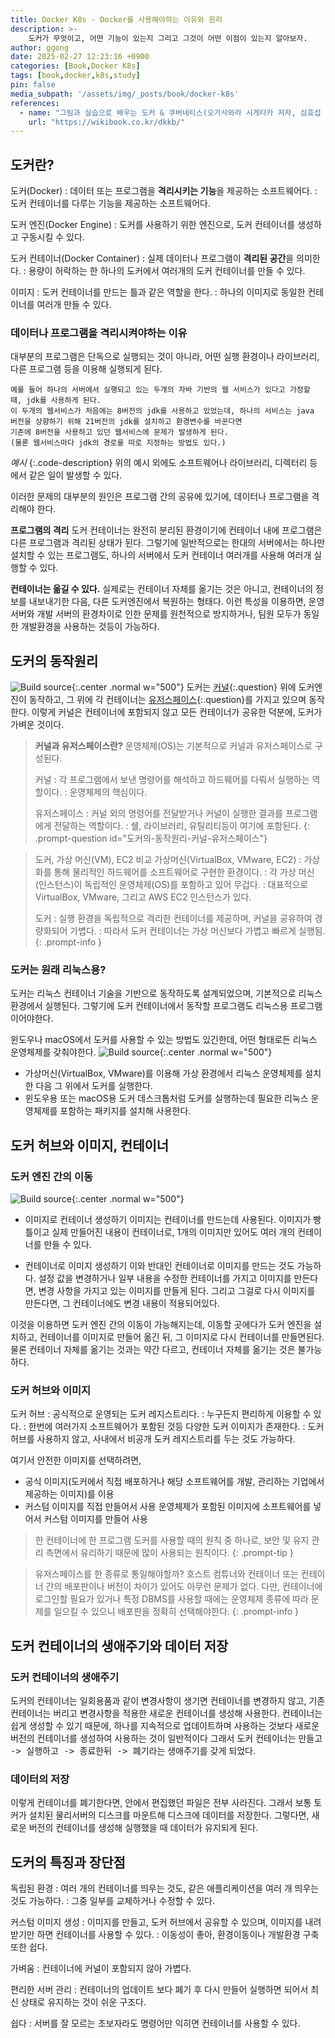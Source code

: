 ```yaml
---
title: Docker K8s - Docker를 사용해야하는 이유와 원리
description: >-
    도커가 무엇이고, 어떤 기능이 있는지 그리고 그것이 어떤 이점이 있는지 알아보자.
author: ggong
date: 2025-02-27 12:23:16 +0900
categories: [Book,Docker K8s]
tags: [book,docker,k8s,study]
pin: false
media_subpath: '/assets/img/_posts/book/docker-k8s'
references:
  - name: "그림과 실습으로 배우는 도커 & 쿠버네티스(오가사와라 시게타카 저자, 심효섭 번역)"
    url: "https://wikibook.co.kr/dkkb/"
---
```



## 도커란?

도커(Docker)
: 데이터 또는 프로그램을 **격리시키는 기능**을 제공하는 소프트웨어다.
: 도커 컨테이너를 다루는 기능을 제공하는 소프트웨어다.

도커 엔진(Docker Engine)
: 도커를 사용하기 위한 엔진으로, 도커 컨테이너를 생성하고 구동시킬 수 있다.

도커 컨테이너(Docker Container)
: 실제 데이터나 프로그램이 **격리된 공간**을 의미한다.
: 용량이 허락하는 한 하나의 도커에서 여러개의 도커 컨테이너를 만들 수 있다.

이미지
: 도커 컨테이너를 만드는 틀과 같은 역할을 한다.
: 하나의 이미지로 동일한 컨테이너를 여러개 만들 수 있다.

### 데이터나 프로그램을 격리시켜야하는 이유

대부분의 프로그램은 단독으로 실행되는 것이 아니라, 어떤 실행 환경이나 라이브러리, 다른 프로그램 등을 이용해 실행되게 된다.

```noline
예를 들어 하나의 서버에서 실행되고 있는 두개의 자바 기반의 웹 서비스가 있다고 가정할 때, jdk를 사용하게 된다.
이 두개의 웹서비스가 처음에는 8버전의 jdk를 사용하고 있었는데, 하나의 서비스는 java 버전을 상향하기 위해 21버전의 jdk를 설치하고 환경변수를 바꾼다면
기존에 8버전을 사용하고 있던 웹서비스에 문제가 발생하게 된다.
(물론 웹서비스마다 jdk의 경로를 따로 지정하는 방법도 있다.)
```
_예시_
{:.code-description}
위의 예시 외에도 소프트웨어나 라이브러리, 디렉터리 등에서 같은 일이 발생할 수 있다.

이러한 문제의 대부분의 원인은 프로그램 간의 공유에 있기에, 데이터나 프로그램을 격리해야 한다.

**프로그램의 격리**
도커 컨테이너는 완전히 분리된 환경이기에 컨테이너 내에 프로그램은 다른 프로그램과 격리된 상태가 된다.
그렇기에 일반적으로는 한대의 서버에서는 하나만 설치할 수 있는 프로그램도, 하나의 서버에서 도커 컨테이너 여러개를 사용해 여러개 실행할 수 있다.

**컨테이너는 옮길 수 있다.** 
실제로는 컨테이너 자체를 옮기는 것은 아니고, 컨테이너의 정보를 내보내기한 다음, 다른 도커엔진에서 복원하는 형태다.
이런 특성을 이용하면, 운영 서버와 개발 서버의 환경차이로 인한 문제를 원천적으로 방지하거나, 팀원 모두가 동일한 개발환경을 사용하는 것등이 가능하다.

## 도커의 동작원리

![Build source](1-1.png){:.center .normal w="500"}
도커는 [커널](#도커의-동작원리-커널-유저스페이스){:.question} 위에 도커엔진이 동작하고, 그 위에 각 컨테이너는 [유저스페이스](#도커의-동작원리-커널-유저스페이스){:.question}를 가지고 있으며 동작한다.
이렇게 커널은 컨테이너에 포함되지 않고 모든 컨테이너가 공유한 덕분에, 도커가 가벼운 것이다.

> **커널과 유저스페이스란?**
> 운영체제(OS)는 기본적으로 커널과 유저스페이스로 구성된다.
> 
> 커널
> : 각 프로그램에서 보낸 명령어를 해석하고 하드웨어를 다뤄서 실행하는 역할이다.
> : 운영체제의 핵심이다.
> 
> 유저스페이스
> : 커널 외의 명령어를 전달받거나 커널이 실행한 결과를 프로그램에게 전달하는 역할이다.
> : 쉘, 라이브러리, 유틸리티등이 여기에 포함된다.
{: .prompt-question id="도커의-동작원리-커널-유저스페이스"}

> 도커, 가상 머신(VM), EC2 비교
> 가상머신(VirtualBox, VMware, EC2)
> : 가상화를 통해 물리적인 하드웨어를 소프트웨어로 구현한 환경이다.
> : 각 가상 머신(인스턴스)이 독립적인 운영체제(OS)를 포함하고 있어 무겁다.
> : 대표적으로 VirtualBox, VMware, 그리고 AWS EC2 인스턴스가 있다.
> 
> 도커
> : 실행 환경을 독립적으로 격리한 컨테이너를 제공하며, 커널을 공유하여 경량화되어 가볍다.
> : 따라서 도커 컨테이너는 가상 머신보다 가볍고 빠르게 실행됨.
{: .prompt-info }

### 도커는 원래 리눅스용?

도커는 리눅스 컨테이너 기술을 기반으로 동작하도록 설계되었으며, 기본적으로 리눅스 환경에서 실행된다.
그렇기에 도커 컨테이너에서 동작할 프로그램도 리눅스용 프로그램이어야한다.


윈도우나 macOS에서 도커를 사용할 수 있는 방법도 있긴한데, 어떤 형태로든 리눅스 운영체제를 갖춰야한다.
![Build source](1-2.png){:.center .normal w="500"}
- 가상머신(VirtualBox, VMware)를 이용해 가상 환경에서 리눅스 운영체제를 설치한 다음 그 위에서 도커를 실행한다.
- 윈도우용 또는 macOS용 도커 데스크톱처럼 도커를 실행하는데 필요한 리눅스 운영체제를 포함하는 패키지를 설치해 사용한다.

## 도커 허브와 이미지, 컨테이너


### 도커 엔진 간의 이동

![Build source](1-3.png){:.center .normal w="500"}

- 이미지로 컨테이너 생성하기
  이미지는 컨테이너를 만드는데 사용된다.
  이미지가 빵 틀이고 실제 만들어진 내용이 컨테이너로, 1개의 이미지만 있어도 여러 개의 컨테이너를 만들 수 있다.

- 컨테이너로 이미지 생성하기
  이와 반대인 컨테이너로 이미지를 만드는 것도 가능하다.
  설정 값을 변경하거나 일부 내용을 수정한 컨테이너를 가지고 이미지를 만든다면, 변경 사항을 가지고 있는 이미지를 만들게 된다.
  그리고 그걸로 다시 이미지를 만든다면, 그 컨테이너에도 변경 내용이 적용되어있다.


이것을 이용하면 도커 엔진 간의 이동이 가능해지는데, 
이동할 곳에다가 도커 엔진을 설치하고, 컨테이너를 이미지로 만들어 옮긴 뒤, 그 이미지로 다시 컨테이너를 만들면된다.
물론 컨테이너 자체를 옮기는 것과는 약간 다르고, 컨테이너 자체를 옮기는 것은 불가능하다.


### 도커 허브와 이미지

도커 허브
: 공식적으로 운영되는 도커 레지스트리다.
: 누구든지 편리하게 이용할 수 있다.
: 한번에 여러가지 소프트웨어가 포함된 것등 다양한 도커 이미지가 존재한다.
: 도커 허브를 사용하지 않고, 사내에서 비공개 도커 레지스트리를 두는 것도 가능하다.

여기서 안전한 이미지를 선택하려면, 
- 공식 이미지(도커에서 직접 배포하거나 해당 소프트웨어를 개발, 관리하는 기업에서 제공하는 이미지)를 이용
- 커스텀 이미지를 직접 만들어서 사용
  운영체제가 포함된 이미지에 소프트웨어를 넣어서 커스텀 이미지를 만들어 사용

> 한 컨테이너에 한 프로그램
> 도커를 사용할 때의 원칙 중 하나로, 보안 및 유지 관리 측면에서 유리하기 때문에 많이 사용되는 원칙이다.
{: .prompt-tip }

> 유저스페이스를 한 종류로 통일해야할까?
> 호스트 컴튜너와 컨테이너 또는 컨테이너 간의 배포판이나 버전이 차이가 있어도 아무런 문제가 없다.
> 다만, 컨테이너에 로그인할 필요가 있거나 특정 DBMS를 사용할 때에는 운영체제 종류에 따라 문제를 일으킬 수 있으니 배포판을 정확히 선택해야한다.
{: .prompt-info }

## 도커 컨테이너의 생애주기와 데이터 저장

### 도커 컨테이너의 생애주기

도커의 컨테이너는 일회용품과 같이 변경사항이 생기면 컨테이너를 변경하지 않고, 기존 컨테이너는 버리고 변경사항을 적용한 새로운 컨테이너를 생성해 사용한다.
컨테이너는 쉽게 생성할 수 있기 때문에, 하나를 지속적으로 업데이트하며 사용하는 것보다 새로운 버전의 컨테이너를 생성하여 사용하는 것이 일반적이다
그래서 도커 컨테이너는 <kbd>만들고 -> 실행하고 -> 종료한뒤 -> 폐기</kbd>라는 생애주기를 갖게 되었다.

### 데이터의 저장

이렇게 컨테이너를 폐기한다면, 안에서 편집했던 파일은 전부 사라진다.
그래서 보통 토커가 설치된 물리서버의 디스크를 마운트해 디스크에 데이터를 저장한다.
그렇다면, 새로운 버전의 컨테이너를 생성해 실행했을 때 데이터가 유지되게 된다.

## 도커의 특징과 장단점 


독립된 환경
: 여러 개의 컨테이너를 띄우는 것도, 같은 애플리케이션을 여러 개 띄우는 것도 가능하다.
: 그중 일부를 교체하거나 수정할 수 있다.

커스텀 이미지 생성
: 이미지를 만들고, 도커 허브에서 공유할 수 있으며, 이미지를 내려받기만 하면 컨테이너를 사용할 수 있다.
: 이동성이 좋아, 환경이동이나 개발환경 구축 또한 쉽다.

가벼움
: 컨테이너에 커널이 포함되지 않아 가볍다. 

편리한 서버 관리
: 컨테이너의 업데이트 보다 폐기 후 다시 만들어 실행하면 되어서 최신 상태로 유지하는 것이 쉬운 구조다.

쉽다
: 서버를 잘 모르는 초보자라도 명령어만 익히면 컨테이너를 사용할 수 있다.
